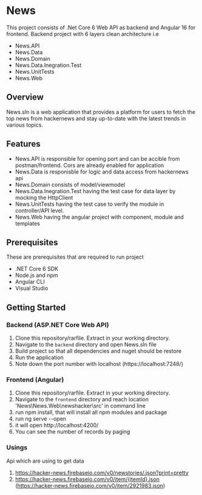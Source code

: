 # News 

This project consists of .Net Core 6 Web API as backend and Angular 16 for frontend. Backend project with 6 layers clean architecture i.e
 -  News.API
 -  News.Data
 -  News.Domain
 -  News.Data.Inegration.Test
 -  News.UnitTests
 -  News.Web

## Overview

News.sln is a web application that provides a platform for users to fetch the top news from hackernews and stay up-to-date with the latest trends in various topics.

## Features

- News.API is responsible for opening port and can be accible from postman/frontend. Cors are already enabled for application
- News.Data is responisble for logic and data access from hackernews api
- News.Domain consists of model/viewmodel
- News.Data.Inegration.Test having the test case for data layer by mocking the HttpClient
- News.UnitTests having the test case to verify the module in controller/API level.
- News.Web having the angular project with component, module and templates

## Prerequisites

These are prerequisites that are required to run project

- .NET Core 6 SDK
- Node.js and npm
- Angular CLI
- Visual Studio

## Getting Started

### Backend (ASP.NET Core Web API)

1. Clone this repository/rarfile. Extract in your working directory.
2. Navigate to the `backend` directory and open News.sln file
3. Build project so that all dependencies and nuget should be restore
4. Run the application
5. Note down the port number with localhost (https://localhost:7248/)

### Frontend (Angular)

1. Clone this repository/rarfile. Extract in your working directory.
2. Navigate to the `frontend` directory and reach location 'News\News.Web\newshacker\src' in command line
3. run npm install, that will install all npm modules and package
4. run ng serve --open
5. it will open http://localhost:4200/
6. You can see the number of records by paging

### Usings

Api which are using to get data

1. https://hacker-news.firebaseio.com/v0/newstories/.json?print=pretty
2. https://hacker-news.firebaseio.com/v0/item/{itemId}.json      (https://hacker-news.firebaseio.com/v0/item/2921983.json)


